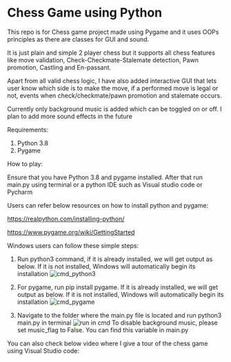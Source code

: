 # Chess Game using Python

This repo is for Chess game project made using Pygame and it uses OOPs principles as there are classes for GUI and sound.

It is just plain and simple 2 player chess but it supports all chess features like move validation, Check-Checkmate-Stalemate detection, Pawn promotion, Castling and En-passant.

Apart from all valid chess logic, I have also added interactive GUI that lets user know which side is to make the move, if a performed move is legal or not, events when check/checkmate/pawn promotion and stalemate occurs.

Currently only background music is added which can be toggled on or off. I plan to add more sound effects in the future

Requirements:
1) Python 3.8
2) Pygame

How to play:

Ensure that you have Python 3.8 and pygame installed. After that run main.py using terminal or a python IDE such as Visual studio code or Pycharm  

Users can refer below resources on how to install python and pygame:

https://realpython.com/installing-python/

https://www.pygame.org/wiki/GettingStarted


Windows users can follow these simple steps:

1) Run python3 command, if it is already installed, we will get output as below. If it is not installed, Windows will automatically begin its installation
![cmd_python3](https://user-images.githubusercontent.com/57386502/100330868-7e74aa00-2ff5-11eb-9382-0ebf1fd3a500.png)


2) For pygame, run pip install pygame. If it is already installed, we will get output as below. If it is not installed, Windows will automatically begin its installation
![cmd_pygame](https://user-images.githubusercontent.com/57386502/100330994-a49a4a00-2ff5-11eb-8894-4db15f895085.png)

3) Navigate to the folder where the main.py file is located and run python3 main.py in terminal
![run in cmd](https://user-images.githubusercontent.com/57386502/100331005-a6fca400-2ff5-11eb-82ce-1ec99c5e5710.png)
To disable background music, please set music_flag to False. You can find this variable in main.py

You can also check below video where I give a tour of the chess game using Visual Studio code:
